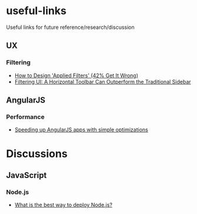 # useful-links
Useful links for future reference/research/discussion

## UX

### Filtering

* [How to Design 'Applied Filters' (42% Get It Wrong)](http://baymard.com/blog/how-to-design-applied-filters)
* [Filtering UI: A Horizontal Toolbar Can Outperform the Traditional Sidebar](http://baymard.com/blog/horizontal-filtering-sorting-design)

## AngularJS

### Performance

* [Speeding up AngularJS apps with simple optimizations](https://www.binpress.com/tutorial/speeding-up-angular-js-with-simple-optimizations/135)

# Discussions

## JavaScript

### Node.js

* [What is the best way to deploy Node.js?](http://www.reddit.com/r/node/comments/38bnzi/what_is_the_best_way_to_deploy_nodejs/)
